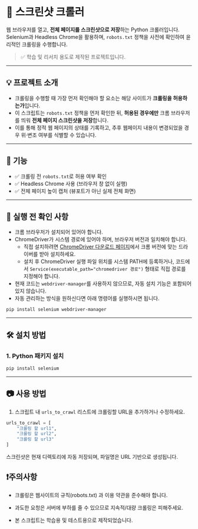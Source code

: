 # 📸 스크린샷 크롤러

웹 브라우저를 열고, **전체 페이지를 스크린샷으로 저장**하는 Python 크롤러입니다.  
Selenium과 Headless Chrome을 활용하며, `robots.txt` 정책을 사전에 확인하여 윤리적인 크롤링을 수행합니다.

> ✅ 학습 및 리서치 용도로 제작된 프로젝트입니다.

---

## 💡 프로젝트 소개

- 크롤링을 수행할 때 가장 먼저 확인해야 할 요소는 해당 사이트가 **크롤링을 허용하는가**입니다.
- 이 스크립트는 `robots.txt` 정책을 먼저 확인한 뒤, **허용된 경우에만** 크롬 브라우저를 띄워 **전체 페이지 스크린샷을 저장**합니다.
- 이를 통해 정적 웹 페이지의 상태를 기록하고, 추후 웹페이지 내용이 변경되었을 경우 위·변조 여부를 식별할 수 있습니다.

---

## 🚀 기능

- ✅ 크롤링 전 `robots.txt`로 허용 여부 확인
- ✅ Headless Chrome 사용 (브라우저 창 없이 실행)
- ✅ 전체 페이지 높이 캡처 (뷰포트가 아닌 실제 전체 화면)

---

## 🔧 실행 전 확인 사항

- 크롬 브라우저가 설치되어 있어야 합니다.
- ChromeDriver가 시스템 경로에 있어야 하며, 브라우저 버전과 일치해야 합니다.
  - 직접 설치하려면 [ChromeDriver 다운로드 페이지](https://chromedriver.chromium.org/downloads)에서 크롬 버전에 맞는 드라이버를 받아 설치하세요.
  - 설치 후 ChromeDriver 실행 파일 위치를 시스템 PATH에 등록하거나, 
    코드에서 `Service(executable_path="chromedriver 경로")` 형태로 직접 경로를 지정해야 합니다.
- 현재 코드는 `webdriver-manager`를 사용하지 않으므로, 자동 설치 기능은 포함되어 있지 않습니다.
- 자동 관리하는 방식을 원하신다면 아래 명령어를 실행하시면 됩니다.
```bash
pip install selenium webdriver-manager
```

---

## 🛠️ 설치 방법

### 1. Python 패키지 설치

```bash
pip install selenium
```

---

## 📷 사용 방법

1. 스크립트 내 `urls_to_crawl` 리스트에 크롤링할 URL을 추가하거나 수정하세요.
```python
urls_to_crawl = [
    "크롤링 할 url1",
    "크롤링 할 url2",
    "크롤링 할 url3"
]

```
스크린샷은 현재 디렉토리에 자동 저장되며, 파일명은 URL 기반으로 생성됩니다.

## ❗주의사항
- 크롤링은 웹사이트의 규칙(robots.txt) 과 이용 약관을 준수해야 합니다.

- 과도한 요청은 서버에 부하를 줄 수 있으므로 지속적/대량 크롤링은 피해주세요.

- 본 스크립트는 학습용 및 테스트용으로 제작되었습니다.